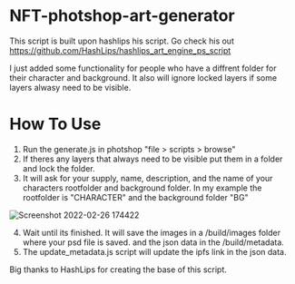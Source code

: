 # NFT-photshop-art-generator
This script is built upon hashlips his script. Go check his out https://github.com/HashLips/hashlips_art_engine_ps_script

I just added some functionality for people who have a diffrent folder for their character and background.
It also will ignore locked layers if some layers alwasy need to be visible.

# How To Use
1. Run the generate.js in photshop "file > scripts > browse"
2. If theres any layers that always need to be visible put them in a folder and lock the folder.
3. It will ask for your supply, name, description, and the name of your characters rootfolder and background folder. In my example the rootfolder is "CHARACTER" and the background folder "BG"

![Screenshot 2022-02-26 174422](https://user-images.githubusercontent.com/27363998/155851451-17d950a4-a741-4c96-9bf4-066ba1e10917.png)

4. Wait until its finished. It will save the images in a /build/images folder where your psd file is saved. and the json data in the /build/metadata.
5. The update_metadata.js script will update the ipfs link in the json data.

Big thanks to HashLips for creating the base of this script. 


